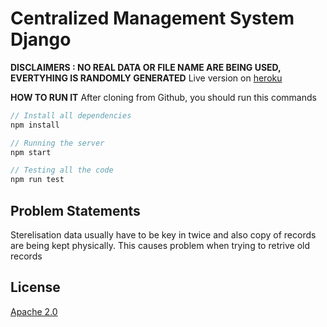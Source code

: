 # Centralized Management System Django

**DISCLAIMERS : NO REAL DATA OR FILE NAME ARE BEING USED, EVERTYHING IS RANDOMLY GENERATED**
Live version on [heroku](https://makmal-lap.herokuapp.com/)

**HOW TO RUN IT**
After cloning from Github, you should run this commands
```javascript
// Install all dependencies
npm install
```
```javascript
// Running the server
npm start
```
```javascript
// Testing all the code
npm run test
```


## Problem Statements
Sterelisation data usually have to be key in twice and also copy of records are being kept physically. This causes problem when trying to retrive old records



## License
[Apache 2.0](https://www.apache.org/licenses/LICENSE-2.0.html)
